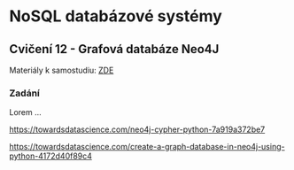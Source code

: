 # NoSQL databázové systémy

## Cvičení 12 - Grafová databáze Neo4J

Materiály k samostudiu: [ZDE](https://github.com/pavelberanek91/UJEP/tree/main/NSQL/Cvičen%C3%AD%2012/Materiály)

### Zadání

Lorem ...

https://towardsdatascience.com/neo4j-cypher-python-7a919a372be7

https://towardsdatascience.com/create-a-graph-database-in-neo4j-using-python-4172d40f89c4